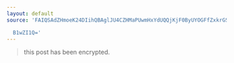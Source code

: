 ```yaml
---
layout: default
source: 'FAIQSAdZHmoeK24DIihQBAglJU4CZHMaPUwmHxYdUQQjKjF0ByUYOGFfZxkrGSpWUDkLP1lVFRJU

  B1wZI1Q='
---
```


> this post has been encrypted.